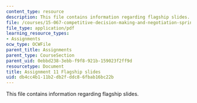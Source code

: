 ```yaml
---
content_type: resource
description: This file contains information regarding flagship slides.
file: /courses/15-067-competitive-decision-making-and-negotiation-spring-2011/db4cc4b111b2db2fddc86fbab16bc22b_MIT15_067S11_assgn11slides.pdf
file_type: application/pdf
learning_resource_types:
- Assignments
ocw_type: OCWFile
parent_title: Assignments
parent_type: CourseSection
parent_uid: 0ebbd238-3ebb-f9f8-921b-159023f2ff9d
resourcetype: Document
title: Assignment 11 Flagship slides
uid: db4cc4b1-11b2-db2f-ddc8-6fbab16bc22b
---
```

This file contains information regarding flagship slides.


